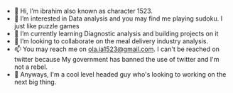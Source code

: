 - 👋 Hi, I’m ibrahim also known as character 1523.
- 👀 I’m interested in Data analysis and you may find me playing sudoku. I just like puzzle games
- 🌱 I’m currently learning Diagnostic analysis and building projects on it
- 💞️ I’m looking to collaborate on the meal delivery industry analysis. 
- 📫 You may reach me on ola.ia1523@gmail.com. I can't be reached on twitter because My government has banned the use of twitter and I'm not a rebel.
- 🌱 Anyways, I'm a cool level headed guy who's looking to working on the next big thing. 

<!---
iolayiwola/iolayiwola is a ✨ special ✨ repository because its `README.md` (this file) appears on your GitHub profile.
You can click the Preview link to take a look at your changes.
--->
